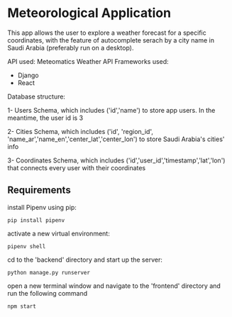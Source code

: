 # Meteorological Application 
This app allows the user to explore a weather forecast for a specific coordinates, with the feature of autocomplete serach by a city name in Saudi Arabia (preferably run on a desktop).

API used: Meteomatics Weather API
Frameworks used: 
- Django
- React

Database structure:

1- Users Schema, which includes  ('id','name') to store app users. In the meantime, the user id is 3

2- Cities Schema, which includes ('id', 'region_id', 'name_ar','name_en','center_lat','center_lon') to store Saudi Arabia's cities' info

3- Coordinates Schema, which includes ('id','user_id','timestamp','lat','lon') that connects every user with their coordinates

## Requirements

install Pipenv using pip:

`pip install pipenv`


activate a new virtual environment:

`pipenv shell`


cd to the 'backend' directory and start up the server:

`python manage.py runserver`


open a new terminal window and navigate to the 'frontend' directory and run the following command

`npm start`
